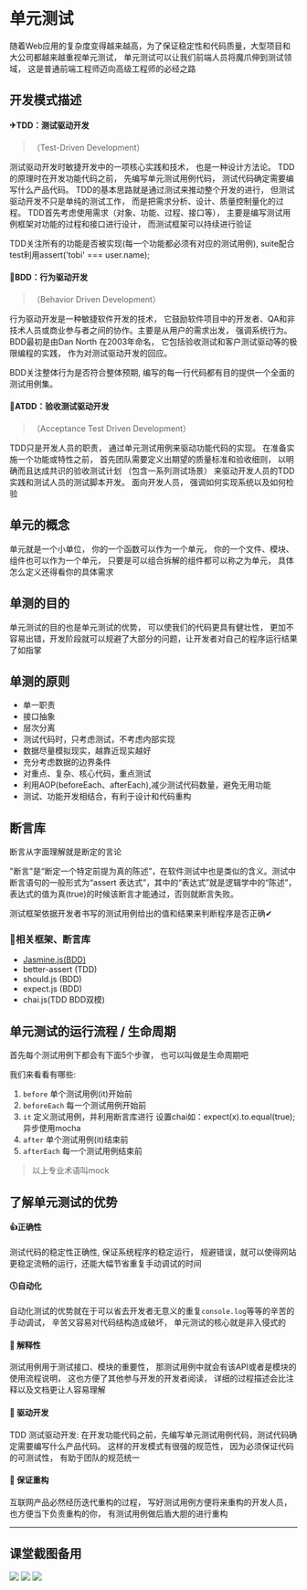 # 单元测试
随着Web应用的复杂度变得越来越高，为了保证稳定性和代码质量，大型项目和大公司都越来越重视单元测试， 单元测试可以让我们前端人员将魔爪伸到测试领域， 这是普通前端工程师迈向高级工程师的必经之路

## 开发模式描述

#### ✈TDD：测试驱动开发
> （Test-Driven Development）

测试驱动开发时敏捷开发中的一项核心实践和技术， 也是一种设计方法论。 TDD的原理时在开发功能代码之前， 先编写单元测试用例代码， 测试代码确定需要编写什么产品代码。 TDD的基本思路就是通过测试来推动整个开发的进行， 但测试驱动开发不只是单纯的测试工作， 而是把需求分析、设计、质量控制量化的过程。 TDD首先考虑使用需求（对象、功能、过程、接口等）， 主要是编写测试用例框架对功能的过程和接口进行设计， 而测试框架可以持续进行验证

TDD关注所有的功能是否被实现(每一个功能都必须有对应的测试用例), suite配合test利用assert('tobi' === user.name);

#### 🚀BDD：行为驱动开发
> （Behavior Driven Development）

行为驱动开发是一种敏捷软件开发的技术， 它鼓励软件项目中的开发者、QA和非技术人员或商业参与者之间的协作。主要是从用户的需求出发， 强调系统行为。 BDD最初是由Dan North 在2003年命名， 它包括验收测试和客户测试驱动等的极限编程的实践， 作为对测试驱动开发的回应。

BDD关注整体行为是否符合整体预期, 编写的每一行代码都有目的提供一个全面的测试用例集。

#### 🚠ATDD：验收测试驱动开发
> （Acceptance Test Driven Development）

TDD只是开发人员的职责， 通过单元测试用例来驱动功能代码的实现。 在准备实施一个功能或特性之前， 首先团队需要定义出期望的质量标准和验收细则， 以明确而且达成共识的验收测试计划 （包含一系列测试场景） 来驱动开发人员的TDD实践和测试人员的测试脚本开发。 面向开发人员， 强调如何实现系统以及如何检验


## 单元的概念
单元就是一个小单位， 你的一个函数可以作为一个单元， 你的一个文件、模块、组件也可以作为一个单元， 只要是可以组合拆解的组件都可以称之为单元， 具体怎么定义还得看你的具体需求

## 单测的目的
单元测试的目的也是单元测试的优势， 可以使我们的代码更具有健壮性， 更加不容易出错，开发阶段就可以规避了大部分的问题，让开发者对自己的程序运行结果了如指掌

## 单测的原则
* 单一职责
* 接口抽象
* 层次分离
* 测试代码时，只考虑测试，不考虑内部实现
* 数据尽量模拟现实，越靠近现实越好
* 充分考虑数据的边界条件
* 对重点、复杂、核心代码，重点测试
* 利用AOP(beforeEach、afterEach),减少测试代码数量，避免无用功能
* 测试、功能开发相结合，有利于设计和代码重构


## 断言库
断言从字面理解就是断定的言论

"断言"是“断定一个特定前提为真的陈述”，在软件测试中也是类似的含义。测试中断言语句的一般形式为“assert 表达式”，其中的“表达式”就是逻辑学中的“陈述”，表达式的值为真(true)的时候该断言才能通过，否则就断言失败。

测试框架依据开发者书写的测试用例给出的值和结果来判断程序是否正确✔  

### 📕相关框架、断言库
* [Jasmine.js(BDD)](./断言库/Jasmine.md)
* better-assert (TDD)
* should.js (BDD)
* expect.js (BDD)
* chai.js(TDD BDD双模)



## 单元测试的运行流程 / 生命周期
首先每个测试用例下都会有下面5个步骤， 也可以叫做是生命周期吧

我们来看看有哪些:
1. `before`       单个测试用例(it)开始前
2. `beforeEach`   每一个测试用例开始前
3. `it`           定义测试用例，并利用断言库进行
设置chai如：expect(x).to.equal(true); 异步使用mocha
4. `after`        单个测试用例(it)结束前
5. `afterEach`    每一个测试用例结束前

> 以上专业术语叫mock



## 了解单元测试的优势
#### 👍正确性       
测试代码的稳定性正确性, 保证系统程序的稳定运行， 规避错误，就可以使得网站更稳定流畅的运行，还能大幅节省重复手动调试的时间

#### 🕔自动化
自动化测试的优势就在于可以省去开发者无意义的重复`console.log`等等的辛苦的手动调试， 辛苦又容易对代码结构造成破坏， 单元测试的核心就是非入侵式的

#### 💬 解释性
测试用例用于测试接口、模块的重要性， 那测试用例中就会有该API或者是模块的使用流程说明， 这也方便了其他参与开发的开发者阅读， 详细的过程描述会比注释以及文档更让人容易理解

#### 🔫 驱动开发
TDD 测试驱动开发: 在开发功能代码之前，先编写单元测试用例代码，测试代码确定需要编写什么产品代码。
这样的开发模式有很强的规范性， 因为必须保证代码的可测试性， 有助于团队的规范统一

#### 🙉 保证重构
互联网产品必然经历迭代重构的过程， 写好测试用例方便将来重构的开发人员， 也方便当下负责重构的你， 有测试用例做后盾大胆的进行重构








***

## 课堂截图备用
![](md_imgs/unit.png)
![](md_imgs/coverage.png)
![](md_imgs/flow.png)